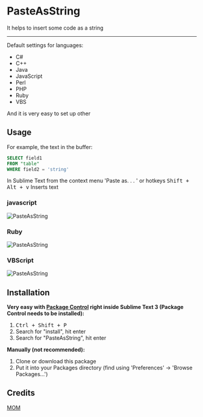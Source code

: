 PasteAsString
=============

It helps to insert some code as a string

----

Default settings for languages:

+ C#
+ C++
+ Java
+ JavaScript
+ Perl
+ PHP
+ Ruby
+ VBS

And it is very easy to set up other

Usage
-----

For example, the text in the buffer:
```sql
SELECT field1
FROM "table"
WHERE field2 = 'string'
```

In Sublime Text from the context menu 'Paste as. . . ' or hotkeys <kbd>Shift + Alt + v</kbd>
Inserts text

### javascript
![PasteAsString](https://raw.github.com/mom1/PasteAsString/master/img/javascript.png)

### Ruby
![PasteAsString](https://raw.github.com/mom1/PasteAsString/master/img/ruby.png)

### VBScript
![PasteAsString](https://raw.github.com/mom1/PasteAsString/master/img/vbs.png)

Installation
------------

**Very easy with [Package Control](http://wbond.net/sublime_packages/package_control) right inside Sublime Text 3 (Package Control needs to be installed):**

1.  <kbd>Ctrl + Shift + P</kbd>
2.  Search for "install", hit enter
3.  Search for "PasteAsString", hit enter

**Manually (not recommended):**

1.  Clone or download this package
2.  Put it into your Packages directory (find using 'Preferences' -> 'Browse Packages...')

Credits
-----
[MOM](https://github.com/mom1)
